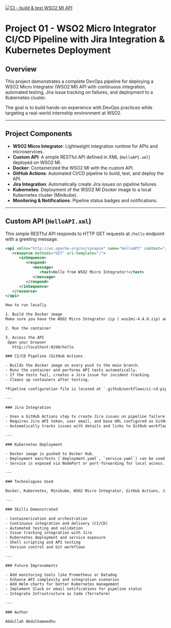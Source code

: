 [![CI - build & test WSO2 MI API](https://github.com/Abdullah2002813/Hello_API_WSO2/actions/workflows/ci.yml/badge.svg)](https://github.com/Abdullah2002813/Hello_API_WSO2/actions/workflows/ci.yml)


# Project 01 - WSO2 Micro Integrator CI/CD Pipeline with Jira Integration & Kubernetes Deployment

## Overview

This project demonstrates a complete DevOps pipeline for deploying a WSO2 Micro Integrator (WSO2 MI) API with continuous integration, automated testing, Jira issue tracking on failures, and deployment to a Kubernetes cluster. 

The goal is to build hands-on experience with DevOps practices while targeting a real-world internship environment at WSO2.

---

## Project Components

- **WSO2 Micro Integrator**: Lightweight integration runtime for APIs and microservices.
- **Custom API**: A simple RESTful API defined in XML (`HelloAPI.xml`) deployed on WSO2 MI.
- **Docker**: Containerized the WSO2 MI with the custom API.
- **GitHub Actions**: Automated CI/CD pipeline to build, test, and deploy the API.
- **Jira Integration**: Automatically create Jira issues on pipeline failures.
- **Kubernetes**: Deployment of the WSO2 MI Docker image to a local Kubernetes cluster (Minikube).
- **Monitoring & Notifications**: Pipeline status badges and notifications.

---

## Custom API (`HelloAPI.xml`)

This simple RESTful API responds to HTTP GET requests at `/hello` endpoint with a greeting message.

```xml
<api xmlns="http://ws.apache.org/ns/synapse" name="HelloAPI" context="/hello">
   <resource methods="GET" uri-template="/">
      <inSequence>
         <respond>
            <message>
               <text>Hello from WSO2 Micro Integrator!</text>
            </message>
         </respond>
      </inSequence>
   </resource>
</api>

How to run locally

1. Build the Docker image
Make sure you have the WSO2 Micro Integrator zip ( wso2mi-4.4.0.zip) and API XML inside the project folder.

2. Run the container

3. Access the API
 Open your browser
   http://localhost:8290/hello

### CI/CD Pipeline (GitHub Actions

- Builds the Docker image on every push to the main branch.
- Runs the container and performs API tests automatically.
- If the tests fail, creates a Jira issue for incident tracking.
- Cleans up containers after testing.

*Pipeline configuration file is located at `.github/workflows/ci-cd-pipeline.yml`.*

---

### Jira Integration

- Uses a GitHub Actions step to create Jira issues on pipeline failure.
- Requires Jira API token, user email, and base URL configured as GitHub Secrets.
- Automatically tracks issues with details and links to GitHub workflow run.

---

### Kubernetes Deployment

- Docker image is pushed to Docker Hub.
- Deployment manifests (`deployment.yaml`, `service.yaml`) can be used to deploy WSO2 MI to Kubernetes (Minikube or cloud).
- Service is exposed via NodePort or port-forwarding for local access.

---

### Technologies Used

Docker, Kubernetes, Minikube, WSO2 Micro Integrator, GitHub Actions, Jira API, Bash scripting, REST API, XML configuration, Curl

---

### Skills Demonstrated

- Containerization and orchestration
- Continuous integration and delivery (CI/CD)
- Automated testing and validation
- Issue tracking integration with Jira
- Kubernetes deployment and service exposure
- Shell scripting and API testing
- Version control and Git workflows

---

### Future Improvements

- Add monitoring tools like Prometheus or Datadog
- Enhance API complexity and integration scenarios
- Add Helm charts for better Kubernetes management
- Implement Slack or email notifications for pipeline status
- Integrate Infrastructure as Code (Terraform)

---

### Author

Abdullah Abdulhameedhu


